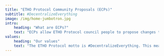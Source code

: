 ```yaml
---
title: "ETHO Protocol Community Proposals (ECPs)"
subtitle: #DecentralizeEverything
image: /img/home-jumbotron.jpg
intro:
    heading: "What are ECPs?"
    text: "ECPs allow ETHO Protocol council people to propose changes to dev funding allocations ranging from infrastructure costs to enclave funding. ECPs can also be used to start larger conversations within the community."
values:
    heading: "Our values"
    text: "The ETHO Protocol motto is #DecentralizeEverything. This means technology, governance and everything in between."
---
```

